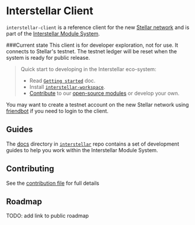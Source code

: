 Interstellar Client
=============================

`interstellar-client` is a reference client for the new [Stellar network](https://github.com/stellar/stellar-core) and is part of the [Interstellar Module System](https://github.com/stellar/interstellar).

###Current state
This client is for developer exploration, not for use. It connects to Stellar's testnet. The testnet ledger will be reset when the system is ready for public release.

> Quick start to developing in the Interstellar eco-system:
>
> * Read [`Getting started`](https://github.com/stellar/interstellar/tree/master/docs) doc.
> * Install [`interstellar-workspace`](https://github.com/stellar/interstellar-workspace).
> * [Contribute](CONTRIBUTING.md) to our [open-source modules](https://github.com/stellar/interstellar/blob/master/docs/module-list.md) or develop your own.

You may want to create a testnet account on the new Stellar network using [friendbot](http://www.stellar.org/galaxy#friendbot) if you need to login to the client.

## Guides

The [docs](https://github.com/stellar/interstellar/tree/master/docs) directory in [`interstellar`](https://github.com/stellar/interstellar) repo contains a set of development guides to help you work within the Interstellar Module System.

## Contributing

See the [contribution file](CONTRIBUTING.md) for full details

## Roadmap

TODO: add link to public roadmap
